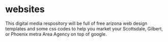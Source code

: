 websites
========

This digital media respository will be full of free arizona web design templates and some css codes to help you market your Scottsdale, Gilbert, or Phoenix metra Area Agency on top of google.
